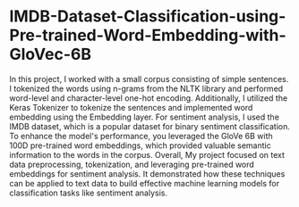# IMDB-Dataset-Classification-using-Pre-trained-Word-Embedding-with-GloVec-6B
In this project, I worked with a small corpus consisting of simple sentences. I tokenized the words using n-grams from the NLTK library and performed word-level and character-level one-hot encoding. Additionally, I utilized the Keras Tokenizer to tokenize the sentences and implemented word embedding using the Embedding layer. For sentiment analysis, I used the IMDB dataset, which is a popular dataset for binary sentiment classification. To enhance the model's performance, you leveraged the GloVe 6B with 100D pre-trained word embeddings, which provided valuable semantic information to the words in the corpus. Overall, My project focused on text data preprocessing, tokenization, and leveraging pre-trained word embeddings for sentiment analysis. It demonstrated how these techniques can be applied to text data to build effective machine learning models for classification tasks like sentiment analysis.

